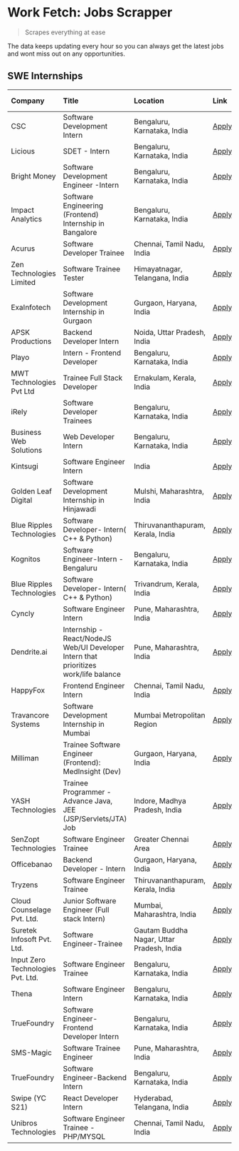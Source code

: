 # Work Fetch: Jobs Scrapper
> Scrapes everything at ease

The data keeps updating every hour so you can always get the latest jobs and wont miss out on any opportunities.

## SWE Internships
<!--START_SECTION:workfetch-->
| Company                           | Title                                                                                | Location                                  | Link                                                                                                                                                                                                                                                                                              | Date Posted   |
|:----------------------------------|:-------------------------------------------------------------------------------------|:------------------------------------------|:--------------------------------------------------------------------------------------------------------------------------------------------------------------------------------------------------------------------------------------------------------------------------------------------------|:--------------|
| CSC                               | Software Development Intern                                                          | Bengaluru, Karnataka, India               | [Apply](https://in.linkedin.com/jobs/view/software-development-intern-at-csc-3873662734?refId=GVcPUPi7O8s8wOHHussc4A%3D%3D&trackingId=kRMG4IkmXvt7aXzcLYn9Gg%3D%3D&position=18&pageNum=0&trk=public_jobs_jserp-result_search-card)                                                                | 2024-03-27    |
| Licious                           | SDET - Intern                                                                        | Bengaluru, Karnataka, India               | [Apply](https://in.linkedin.com/jobs/view/sdet-intern-at-licious-3869736359?refId=GVcPUPi7O8s8wOHHussc4A%3D%3D&trackingId=tI6Vo%2BFCjFfW3VjyT6QtWg%3D%3D&position=19&pageNum=0&trk=public_jobs_jserp-result_search-card)                                                                          | 2024-03-27    |
| Bright Money                      | Software Development Engineer -Intern                                                | Bengaluru, Karnataka, India               | [Apply](https://in.linkedin.com/jobs/view/software-development-engineer-intern-at-bright-money-3869744574?refId=raa3yc5HZgrnBvdW0IeXEQ%3D%3D&trackingId=DhIAfd4U73GyORz9PwHumw%3D%3D&position=15&pageNum=1&trk=public_jobs_jserp-result_search-card)                                              | 2024-03-27    |
| Impact Analytics                  | Software Engineering (Frontend) Internship in Bangalore                              | Bengaluru, Karnataka, India               | [Apply](https://in.linkedin.com/jobs/view/software-engineering-frontend-internship-in-bangalore-at-impact-analytics-3872535077?refId=GVcPUPi7O8s8wOHHussc4A%3D%3D&trackingId=%2B1h%2FiFZahpRTH2TMn2gu8w%3D%3D&position=6&pageNum=0&trk=public_jobs_jserp-result_search-card)                      | 2024-03-26    |
| Acurus                            | Software Developer Trainee                                                           | Chennai, Tamil Nadu, India                | [Apply](https://in.linkedin.com/jobs/view/software-developer-trainee-at-acurus-3871400616?refId=GVcPUPi7O8s8wOHHussc4A%3D%3D&trackingId=oCgw56%2FfYgNZyHuLTNaqwQ%3D%3D&position=11&pageNum=0&trk=public_jobs_jserp-result_search-card)                                                            | 2024-03-26    |
| Zen Technologies Limited          | Software Trainee Tester                                                              | Himayatnagar, Telangana, India            | [Apply](https://in.linkedin.com/jobs/view/software-trainee-tester-at-zen-technologies-limited-3872100214?refId=GVcPUPi7O8s8wOHHussc4A%3D%3D&trackingId=cU%2BlguwsFnXQJ4xdnrhImQ%3D%3D&position=24&pageNum=0&trk=public_jobs_jserp-result_search-card)                                             | 2024-03-26    |
| ExaInfotech                       | Software Development Internship in Gurgaon                                           | Gurgaon, Haryana, India                   | [Apply](https://in.linkedin.com/jobs/view/software-development-internship-in-gurgaon-at-exainfotech-3872534185?refId=raa3yc5HZgrnBvdW0IeXEQ%3D%3D&trackingId=ineg%2BE90wA%2FrjVw75JMntA%3D%3D&position=9&pageNum=1&trk=public_jobs_jserp-result_search-card)                                      | 2024-03-26    |
| APSK Productions                  | Backend Developer Intern                                                             | Noida, Uttar Pradesh, India               | [Apply](https://in.linkedin.com/jobs/view/backend-developer-intern-at-apsk-productions-3866977403?refId=raa3yc5HZgrnBvdW0IeXEQ%3D%3D&trackingId=b2YzOoHIcRRFYfQocMMs9w%3D%3D&position=22&pageNum=1&trk=public_jobs_jserp-result_search-card)                                                      | 2024-03-25    |
| Playo                             | Intern - Frontend Developer                                                          | Bengaluru, Karnataka, India               | [Apply](https://in.linkedin.com/jobs/view/intern-frontend-developer-at-playo-3864131172?refId=GVcPUPi7O8s8wOHHussc4A%3D%3D&trackingId=cjq%2BmcSkthRutoM%2BOuvq2Q%3D%3D&position=10&pageNum=0&trk=public_jobs_jserp-result_search-card)                                                            | 2024-03-22    |
| MWT Technologies Pvt Ltd          | Trainee Full Stack Developer                                                         | Ernakulam, Kerala, India                  | [Apply](https://in.linkedin.com/jobs/view/trainee-full-stack-developer-at-mwt-technologies-pvt-ltd-3863344037?refId=GVcPUPi7O8s8wOHHussc4A%3D%3D&trackingId=nE93CZRAcIAV2XAFUhkJvg%3D%3D&position=13&pageNum=0&trk=public_jobs_jserp-result_search-card)                                          | 2024-03-20    |
| iRely                             | Software Developer Trainees                                                          | Bengaluru, Karnataka, India               | [Apply](https://in.linkedin.com/jobs/view/software-developer-trainees-at-irely-3860566039?refId=GVcPUPi7O8s8wOHHussc4A%3D%3D&trackingId=y0IkNxR86XY6NtuPgUFhNQ%3D%3D&position=3&pageNum=0&trk=public_jobs_jserp-result_search-card)                                                               | 2024-03-18    |
| Business Web Solutions            | Web Developer Intern                                                                 | Bengaluru, Karnataka, India               | [Apply](https://in.linkedin.com/jobs/view/web-developer-intern-at-business-web-solutions-3860721170?refId=raa3yc5HZgrnBvdW0IeXEQ%3D%3D&trackingId=1liLzw3pc54%2BrYVZ1qsJJw%3D%3D&position=8&pageNum=1&trk=public_jobs_jserp-result_search-card)                                                   | 2024-03-17    |
| Kintsugi                          | Software Engineer Intern                                                             | India                                     | [Apply](https://in.linkedin.com/jobs/view/software-engineer-intern-at-kintsugi-3857074071?refId=raa3yc5HZgrnBvdW0IeXEQ%3D%3D&trackingId=LjUTNyKsUZOqLf%2BDKWxQoA%3D%3D&position=21&pageNum=1&trk=public_jobs_jserp-result_search-card)                                                            | 2024-03-16    |
| Golden Leaf Digital               | Software Development Internship in Hinjawadi                                         | Mulshi, Maharashtra, India                | [Apply](https://in.linkedin.com/jobs/view/software-development-internship-in-hinjawadi-at-golden-leaf-digital-3858085305?refId=GVcPUPi7O8s8wOHHussc4A%3D%3D&trackingId=WcSSsuU56fGbldHnAjEQDg%3D%3D&position=14&pageNum=0&trk=public_jobs_jserp-result_search-card)                               | 2024-03-15    |
| Blue Ripples Technologies         | Software Developer- Intern( C++ & Python)                                            | Thiruvananthapuram, Kerala, India         | [Apply](https://in.linkedin.com/jobs/view/software-developer-intern-c%2B%2B-python-at-blue-ripples-technologies-3855594494?refId=GVcPUPi7O8s8wOHHussc4A%3D%3D&trackingId=ot0HniSVC3jjWgckkb%2BuFQ%3D%3D&position=23&pageNum=0&trk=public_jobs_jserp-result_search-card)                           | 2024-03-14    |
| Kognitos                          | Software Engineer-Intern -Bengaluru                                                  | Bengaluru, Karnataka, India               | [Apply](https://in.linkedin.com/jobs/view/software-engineer-intern-bengaluru-at-kognitos-3855361239?refId=GVcPUPi7O8s8wOHHussc4A%3D%3D&trackingId=lcLccYNvUJUliqex%2F5tyGg%3D%3D&position=7&pageNum=0&trk=public_jobs_jserp-result_search-card)                                                   | 2024-03-13    |
| Blue Ripples Technologies         | Software Developer- Intern( C++  & Python)                                           | Trivandrum, Kerala, India                 | [Apply](https://in.linkedin.com/jobs/view/software-developer-intern-c%2B%2B-python-at-blue-ripples-technologies-3856150730?refId=GVcPUPi7O8s8wOHHussc4A%3D%3D&trackingId=1jSoj7hPZkCjo5%2BNIGJSmQ%3D%3D&position=25&pageNum=0&trk=public_jobs_jserp-result_search-card)                           | 2024-03-13    |
| Cyncly                            | Software Engineer Intern                                                             | Pune, Maharashtra, India                  | [Apply](https://in.linkedin.com/jobs/view/software-engineer-intern-at-cyncly-3853990178?refId=raa3yc5HZgrnBvdW0IeXEQ%3D%3D&trackingId=TzbLtfx3JgqnsgSF%2F1u5NQ%3D%3D&position=4&pageNum=1&trk=public_jobs_jserp-result_search-card)                                                               | 2024-03-13    |
| Dendrite.ai                       | Internship - React/NodeJS Web/UI Developer Intern that prioritizes work/life balance | Pune, Maharashtra, India                  | [Apply](https://in.linkedin.com/jobs/view/internship-react-nodejs-web-ui-developer-intern-that-prioritizes-work-life-balance-at-dendrite-ai-3853583200?refId=raa3yc5HZgrnBvdW0IeXEQ%3D%3D&trackingId=2wHLCei9EJa4BA782bpemw%3D%3D&position=16&pageNum=1&trk=public_jobs_jserp-result_search-card) | 2024-03-12    |
| HappyFox                          | Frontend Engineer Intern                                                             | Chennai, Tamil Nadu, India                | [Apply](https://in.linkedin.com/jobs/view/frontend-engineer-intern-at-happyfox-3848357951?refId=raa3yc5HZgrnBvdW0IeXEQ%3D%3D&trackingId=9oWJ90cWJJdEtwlFv0hKXg%3D%3D&position=24&pageNum=1&trk=public_jobs_jserp-result_search-card)                                                              | 2024-03-07    |
| Travancore Systems                | Software Development Internship in Mumbai                                            | Mumbai Metropolitan Region                | [Apply](https://in.linkedin.com/jobs/view/software-development-internship-in-mumbai-at-travancore-systems-3847706952?refId=raa3yc5HZgrnBvdW0IeXEQ%3D%3D&trackingId=aOMoM9Ue1EMtqz2tOJbyDQ%3D%3D&position=25&pageNum=1&trk=public_jobs_jserp-result_search-card)                                   | 2024-03-05    |
| Milliman                          | Trainee Software Engineer (Frontend): MedInsight (Dev)                               | Gurgaon, Haryana, India                   | [Apply](https://in.linkedin.com/jobs/view/trainee-software-engineer-frontend-medinsight-dev-at-milliman-3792874280?refId=GVcPUPi7O8s8wOHHussc4A%3D%3D&trackingId=psa20JU0sVgaWWXQ9hMzqA%3D%3D&position=9&pageNum=0&trk=public_jobs_jserp-result_search-card)                                      | 2024-03-01    |
| YASH Technologies                 | Trainee Programmer - Advance Java, JEE (JSP/Servlets/JTA) Job                        | Indore, Madhya Pradesh, India             | [Apply](https://in.linkedin.com/jobs/view/trainee-programmer-advance-java-jee-jsp-servlets-jta-job-at-yash-technologies-3811759183?refId=raa3yc5HZgrnBvdW0IeXEQ%3D%3D&trackingId=27bercBa34vRloII5gRq4A%3D%3D&position=3&pageNum=1&trk=public_jobs_jserp-result_search-card)                      | 2024-02-13    |
| SenZopt Technologies              | Software Engineer Trainee                                                            | Greater Chennai Area                      | [Apply](https://in.linkedin.com/jobs/view/software-engineer-trainee-at-senzopt-technologies-3827688781?refId=raa3yc5HZgrnBvdW0IeXEQ%3D%3D&trackingId=LuS4cSnoaZVHgthKB3ZvAA%3D%3D&position=17&pageNum=1&trk=public_jobs_jserp-result_search-card)                                                 | 2024-02-12    |
| Officebanao                       | Backend Developer - Intern                                                           | Gurgaon, Haryana, India                   | [Apply](https://in.linkedin.com/jobs/view/backend-developer-intern-at-officebanao-3814263731?refId=raa3yc5HZgrnBvdW0IeXEQ%3D%3D&trackingId=xIqjlIKWKnYkZ8O2W3aS9A%3D%3D&position=11&pageNum=1&trk=public_jobs_jserp-result_search-card)                                                           | 2024-01-31    |
| Tryzens                           | Software Engineer Trainee                                                            | Thiruvananthapuram, Kerala, India         | [Apply](https://in.linkedin.com/jobs/view/software-engineer-trainee-at-tryzens-3809363491?refId=raa3yc5HZgrnBvdW0IeXEQ%3D%3D&trackingId=%2FO2%2BgjxVehbW4l61LfSJ6Q%3D%3D&position=18&pageNum=1&trk=public_jobs_jserp-result_search-card)                                                          | 2024-01-18    |
| Cloud Counselage Pvt. Ltd.        | Junior Software Engineer (Full stack Intern)                                         | Mumbai, Maharashtra, India                | [Apply](https://in.linkedin.com/jobs/view/junior-software-engineer-full-stack-intern-at-cloud-counselage-pvt-ltd-3803132814?refId=raa3yc5HZgrnBvdW0IeXEQ%3D%3D&trackingId=yWggV1Tzp4AFDvZzWS9dNg%3D%3D&position=10&pageNum=1&trk=public_jobs_jserp-result_search-card)                            | 2024-01-11    |
| Suretek Infosoft Pvt. Ltd.        | Software Engineer-Trainee                                                            | Gautam Buddha Nagar, Uttar Pradesh, India | [Apply](https://in.linkedin.com/jobs/view/software-engineer-trainee-at-suretek-infosoft-pvt-ltd-3800934643?refId=raa3yc5HZgrnBvdW0IeXEQ%3D%3D&trackingId=FW8JX%2BltoXUvqXX2QC9NIQ%3D%3D&position=5&pageNum=1&trk=public_jobs_jserp-result_search-card)                                            | 2024-01-09    |
| Input Zero Technologies Pvt. Ltd. | Software Engineer Trainee                                                            | Bengaluru, Karnataka, India               | [Apply](https://in.linkedin.com/jobs/view/software-engineer-trainee-at-input-zero-technologies-pvt-ltd-3800927643?refId=raa3yc5HZgrnBvdW0IeXEQ%3D%3D&trackingId=E65BfRrTmd5%2BvTAUG8HhsA%3D%3D&position=13&pageNum=1&trk=public_jobs_jserp-result_search-card)                                    | 2024-01-09    |
| Thena                             | Software Engineer Intern                                                             | Bengaluru, Karnataka, India               | [Apply](https://in.linkedin.com/jobs/view/software-engineer-intern-at-thena-3778731751?refId=GVcPUPi7O8s8wOHHussc4A%3D%3D&trackingId=cR9uGabYAwL%2BP4sSWhtQgg%3D%3D&position=22&pageNum=0&trk=public_jobs_jserp-result_search-card)                                                               | 2023-12-05    |
| TrueFoundry                       | Software Engineer- Frontend Developer Intern                                         | Bengaluru, Karnataka, India               | [Apply](https://in.linkedin.com/jobs/view/software-engineer-frontend-developer-intern-at-truefoundry-3790095058?refId=GVcPUPi7O8s8wOHHussc4A%3D%3D&trackingId=Ukctt36YKRuK3VWVgBUtnw%3D%3D&position=21&pageNum=0&trk=public_jobs_jserp-result_search-card)                                        | 2023-11-24    |
| SMS-Magic                         | Software Trainee Engineer                                                            | Pune, Maharashtra, India                  | [Apply](https://in.linkedin.com/jobs/view/software-trainee-engineer-at-sms-magic-3761409781?refId=raa3yc5HZgrnBvdW0IeXEQ%3D%3D&trackingId=X%2FRD1MFX9DCL2Ak5OJv1XA%3D%3D&position=12&pageNum=1&trk=public_jobs_jserp-result_search-card)                                                          | 2023-11-16    |
| TrueFoundry                       | Software Engineer-Backend Intern                                                     | Bengaluru, Karnataka, India               | [Apply](https://in.linkedin.com/jobs/view/software-engineer-backend-intern-at-truefoundry-3779508170?refId=raa3yc5HZgrnBvdW0IeXEQ%3D%3D&trackingId=HQBkRoke%2BUpxs8SBEUaGlA%3D%3D&position=14&pageNum=1&trk=public_jobs_jserp-result_search-card)                                                 | 2023-11-10    |
| Swipe (YC S21)                    | React Developer Intern                                                               | Hyderabad, Telangana, India               | [Apply](https://in.linkedin.com/jobs/view/react-developer-intern-at-swipe-yc-s21-3737600089?refId=raa3yc5HZgrnBvdW0IeXEQ%3D%3D&trackingId=oeU2bFE%2BivCrrx6n73tGvg%3D%3D&position=1&pageNum=1&trk=public_jobs_jserp-result_search-card)                                                           | 2023-10-13    |
| Unibros Technologies              | Software Engineer Trainee - PHP/MYSQL                                                | Chennai, Tamil Nadu, India                | [Apply](https://in.linkedin.com/jobs/view/software-engineer-trainee-php-mysql-at-unibros-technologies-3656599241?refId=raa3yc5HZgrnBvdW0IeXEQ%3D%3D&trackingId=2do%2FDG%2FzfTMCON0cEpM%2FGw%3D%3D&position=20&pageNum=1&trk=public_jobs_jserp-result_search-card)                                 | 2023-06-12    |
<!--END_SECTION:workfetch-->
